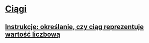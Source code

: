 # [Ciągi](index.md)
## [Instrukcje: określanie, czy ciąg reprezentuje wartość liczbową](how-to-determine-whether-a-string-represents-a-numeric-value.md)
